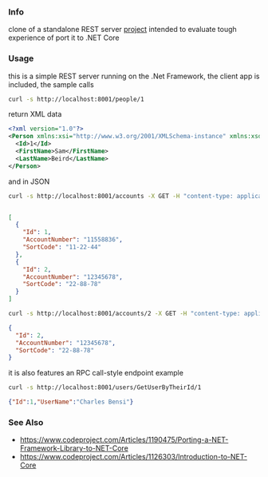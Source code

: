 
### Info

clone of a standalone REST server [project](https://github.com/sachabarber/REST)
intended to evaluate tough experience of port it to .NET Core

### Usage

this is a simple REST server running on the .Net Framework, the client app is included, the sample calls
```sh
curl -s http://localhost:8001/people/1
```
return XML data
```xml
<?xml version="1.0"?>
<Person xmlns:xsi="http://www.w3.org/2001/XMLSchema-instance" xmlns:xsd="http://www.w3.org/2001/XMLSchema">
  <Id>1</Id>
  <FirstName>Sam</FirstName>
  <LastName>Beird</LastName>
</Person>

```
and in JSON
```sh
curl -s http://localhost:8001/accounts -X GET -H "content-type: application/json"
```
```json

[
  {
    "Id": 1,
    "AccountNumber": "11558836",
    "SortCode": "11-22-44"
  },
  {
    "Id": 2,
    "AccountNumber": "12345678",
    "SortCode": "22-88-78"
  }
]

```
```sh
curl -s http://localhost:8001/accounts/2 -X GET -H "content-type: application/json"
```

```JSON
{
  "Id": 2,
  "AccountNumber": "12345678",
  "SortCode": "22-88-78"
}
```

it is also features an RPC call-style endpoint example
```sh
curl -s http://localhost:8001/users/GetUserByTheirId/1
```
```json
{"Id":1,"UserName":"Charles Bensi"}

```
### See Also

  * https://www.codeproject.com/Articles/1190475/Porting-a-NET-Framework-Library-to-NET-Core
  * https://www.codeproject.com/Articles/1126303/Introduction-to-NET-Core
